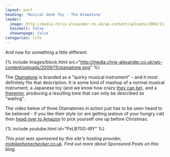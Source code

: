 ```yaml
---
layout: post
heading: 'Musical Geek Toy - The Otamatone'
leader:
  image: http://media.chris-alexander.co.uk/wp-content/uploads/2009/11/otamatone.png
  hassmall: false
  showonpage: false
categories: life
---
```


And now for something a little different.

{% include images/block.html src="http://media.chris-alexander.co.uk/wp-content/uploads/2009/11/otamatone.png" %}

The [Otamatone](https://web.archive.org/web/20170113190645/http://www.otamatone.co.uk) is branded as a "quirky musical instrument" - and it most definitely fits that description. It is some kind of mashup of a normal musical instrument, a Japanese toy (and we know how crazy [they can be](http://incrediblethings.com/lists/14-bizarre-japanese-toys/)), and a [theremin](http://en.wikipedia.org/wiki/Theremin), producing a resulting tone that can only be described as "wailing".

The video below of three Otamatones in action just has to be seen heard to be believed - if you like their style (or are getting jealous of your hungry cat) then [head over to Amazon](http://www.amazon.com/gp/product/B002OTAUH8) to pick yourself one up before Christmas.

{% include youtube.html id="PxLB70G-tRY" %}

*This post was sponsored by this site's hosting provider, [mobilephonechecker.co.uk](http://mobilephonechecker.co.uk). Find out more about Sponsored Posts on this blog.*
